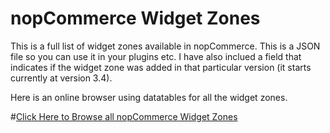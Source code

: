 # nopCommerce Widget Zones

This is a full list of widget zones available in nopCommerce.  This is a JSON file so you can use it in your plugins etc.  I have also inclued a field that indicates if the widget zone was added in that particular version (it starts currently at version 3.4).

Here is an online browser using datatables for all the widget zones.

#<a href="http://cdc1979.github.io/nopCommerce-Widget-Zones/">Click Here to Browse all nopCommerce Widget Zones</a>
